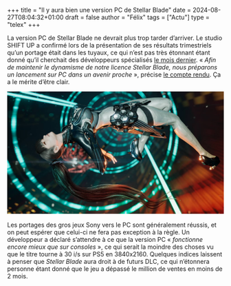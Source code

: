 +++
title = "Il y aura bien une version PC de Stellar Blade"
date = 2024-08-27T08:04:32+01:00
draft = false
author = "Félix"
tags = ["Actu"]
type = "telex"
+++ 

La version PC de Stellar Blade ne devrait plus trop tarder d’arriver. Le studio SHIFT UP a confirmé lors de la présentation de ses résultats trimestriels qu’un portage était dans les tuyaux, ce qui n’est pas très étonnant étant donné qu’il cherchait des développeurs spécialisés [le mois dernier](https://nostick.fr/articles/2024/juillet/2607-stellar-blade-portage-pc-nouveau-contenu/). « *Afin de maintenir le dynamisme de notre licence Stellar Blade, nous préparons un lancement sur PC dans un avenir proche* », précise [le compte rendu](https://shiftup.co.kr/admin/bbs/down.php?code=ir&idx=152&no=1). Ça a le mérite d’être clair.

![Stellar Blade](stellar.jpg "")

Les portages des gros jeux Sony vers le PC sont généralement réussis, et on peut espérer que celui-ci ne fera pas exception à la règle. Un développeur a déclaré s’attendre à ce que la version PC « *fonctionne encore mieux que sur consoles* », ce qui serait la moindre des choses vu que le titre tourne à 30 i/s sur PS5 en 3840x2160. Quelques indices laissent à penser que *Stellar Blade* aura droit à de futurs DLC, ce qui n’étonnera personne étant donné que le jeu a dépassé le million de ventes en moins de 2 mois.